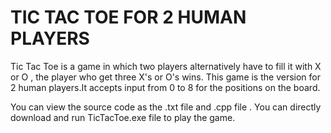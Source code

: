# TIC TAC TOE FOR 2 HUMAN PLAYERS

Tic Tac Toe is a game in which two players alternatively have to fill it with X or O , the player who get three X's or O's wins.
This game is the version for 2 human players.It accepts input from 0 to 8 for the positions on the board.

You can view the source code as the .txt file and .cpp file .
You can directly download and run TicTacToe.exe file to play the game.


